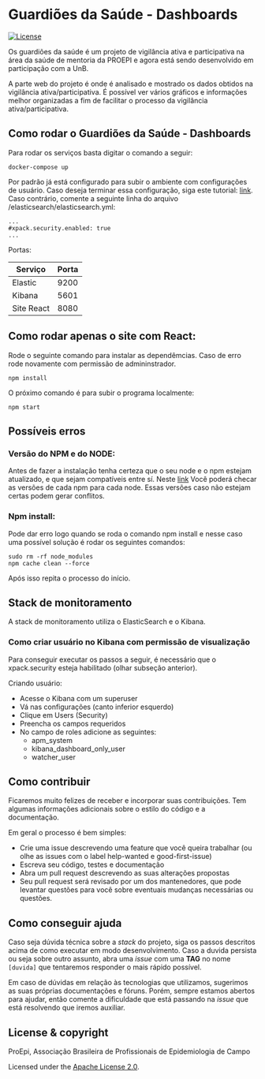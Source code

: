# Guardiões da Saúde - Dashboards

[![License](https://img.shields.io/badge/License-Apache%202.0-blue.svg)](https://opensource.org/licenses/Apache-2.0)

Os guardiões da saúde é um projeto de vigilância ativa e participativa na área da saúde de mentoria da PROEPI e agora está sendo desenvolvido em participação com a UnB. 

A parte web do projeto é onde é analisado e mostrado os dados obtidos na vigilância ativa/participativa. É possível ver vários gráficos e informações melhor organizadas a fim de facilitar o processo da vigilância ativa/participativa.

## Como rodar o Guardiões da Saúde - Dashboards

Para rodar os serviços basta digitar o comando a seguir:

```shell
docker-compose up
```

Por padrão já está configurado para subir o ambiente com configurações de usuário. Caso deseja terminar essa configuração, siga este tutorial: [link](https://github.com/lappis-unb/rasa-ptbr-boilerplate/blob/v4.3.x/docs/setup_user_elasticsearch.md). Caso contrário, comente a seguinte linha do arquivo /elasticsearch/elasticsearch.yml:

```shell
...
#xpack.security.enabled: true
...
```

Portas:

| Serviço | Porta |
| ------------- | ------------- |
| Elastic | 9200 |
| Kibana | 5601 |
| Site React | 8080 |

## Como rodar apenas o site com React:

Rode o seguinte comando para instalar as dependêmcias. Caso de erro rode novamente com permissão de admininstrador. 

~~~Shell
npm install
~~~

O próximo comando é para subir o programa localmente:

~~~shell
npm start
~~~

## Possíveis erros

### Versão do NPM e do NODE:

Antes de fazer a instalação tenha certeza que o seu node e o npm estejam atualizado, e que sejam compatíveis entre sí. Neste [link](https://nodejs.org/pt-br/download/releases/) Você poderá checar as versões de cada npm para cada node. Essas versões caso não estejam certas podem gerar conflitos.

### Npm install:

Pode dar erro logo quando se roda o comando npm install e nesse caso uma possível solução é rodar os seguintes comandos:

~~~Shell
sudo rm -rf node_modules
npm cache clean --force
~~~

Após isso repita o processo do início. 

## Stack de monitoramento

A stack de monitoramento utiliza o ElasticSearch e o Kibana.

### Como criar usuário no Kibana com permissão de visualização

Para conseguir executar os passos a seguir, é necessário que o xpack.security esteja habilitado (olhar subseção anterior).

Criando usuário: 
* Acesse o Kibana com um superuser
* Vá nas configurações (canto inferior esquerdo)
* Clique em Users (Security)
* Preencha os campos requeridos
* No campo de roles adicione as seguintes:
  * apm_system
  * kibana_dashboard_only_user
  * watcher_user

## Como contribuir

Ficaremos muito felizes de receber e incorporar suas contribuições. Tem algumas informações adicionais sobre o estilo do código e a documentação.

Em geral o processo é bem simples:

- Crie uma issue descrevendo uma feature que você queira trabalhar (ou olhe as issues com o label help-wanted e good-first-issue)
- Escreva seu código, testes e documentação
- Abra um pull request descrevendo as suas alterações propostas
- Seu pull request será revisado por um dos mantenedores, que pode levantar questões para você sobre eventuais mudanças necessárias ou questões.

## Como conseguir ajuda

Caso seja dúvida técnica sobre a _stack_ do projeto, siga os passos descritos acima de como executar em modo desenvolvimento. Caso a duvida persista ou seja sobre outro assunto, abra uma _issue_ com uma **TAG** no nome ```[duvida]``` que tentaremos responder o mais rápido possível.

Em caso de dúvidas em relação às tecnologias que utilizamos, sugerimos as suas próprias documentações e fóruns. Porém, sempre estamos abertos para ajudar, então comente a dificuldade que está passando na _issue_ que está resolvendo que iremos auxiliar.  

## License & copyright

ProEpi, Associação Brasileira de Profissionais de Epidemiologia de Campo

Licensed under the [Apache License 2.0](LICENSE.md).
